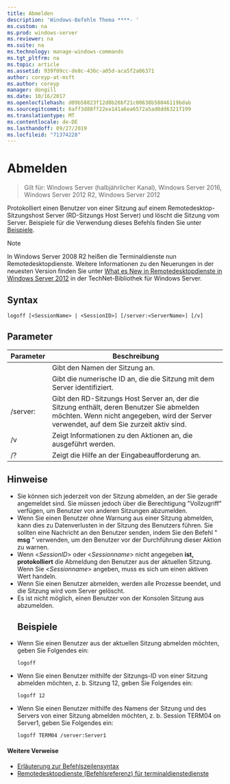 ```yaml
---
title: Abmelden
description: 'Windows-Befehle Thema ****- '
ms.custom: na
ms.prod: windows-server
ms.reviewer: na
ms.suite: na
ms.technology: manage-windows-commands
ms.tgt_pltfrm: na
ms.topic: article
ms.assetid: 939f09cc-de8c-436c-a05d-aca5f2a06371
author: coreyp-at-msft
ms.author: coreyp
manager: dongill
ms.date: 10/16/2017
ms.openlocfilehash: d09b58823f12d0b26bf21c00638b58046119bdab
ms.sourcegitcommit: 6aff3d88ff22ea141a6ea6572a5ad8dd6321f199
ms.translationtype: MT
ms.contentlocale: de-DE
ms.lasthandoff: 09/27/2019
ms.locfileid: "71374228"
---
```

# <a name="logoff"></a>Abmelden

>Gilt für: Windows Server (halbjährlicher Kanal), Windows Server 2016, Windows Server 2012 R2, Windows Server 2012

Protokolliert einen Benutzer von einer Sitzung auf einem Remotedesktop-Sitzungshost Server (RD-Sitzungs Host Server) und löscht die Sitzung vom Server.
Beispiele für die Verwendung dieses Befehls finden Sie unter [Beispiele](#BKMK_examples).

> [!NOTE]
> In Windows Server 2008 R2 heißen die Terminaldienste nun Remotedesktopdienste. Weitere Informationen zu den Neuerungen in der neuesten Version finden Sie unter [What es New in Remotedesktopdienste in Windows Server 2012](https://technet.microsoft.com/library/hh831527) in der TechNet-Bibliothek für Windows Server.

## <a name="syntax"></a>Syntax
```
logoff [<SessionName> | <SessionID>] [/server:<ServerName>] [/v]
```
## <a name="parameters"></a>Parameter

|      Parameter       |                                                                             Beschreibung                                                                              |
|----------------------|----------------------------------------------------------------------------------------------------------------------------------------------------------------------|
|    <SessionName>     |                                                                  Gibt den Namen der Sitzung an.                                                                  |
|     <SessionID>      |                                                 Gibt die numerische ID an, die die Sitzung mit dem Server identifiziert.                                                 |
| /server:<ServerName> | Gibt den RD-Sitzungs Host Server an, der die Sitzung enthält, deren Benutzer Sie abmelden möchten. Wenn nicht angegeben, wird der Server verwendet, auf dem Sie zurzeit aktiv sind. |
|          /v          |                                                       Zeigt Informationen zu den Aktionen an, die ausgeführt werden.                                                        |
|          /?          |                                                                 Zeigt die Hilfe an der Eingabeaufforderung an.                                                                 |

## <a name="remarks"></a>Hinweise
- Sie können sich jederzeit von der Sitzung abmelden, an der Sie gerade angemeldet sind. Sie müssen jedoch über die Berechtigung "Vollzugriff" verfügen, um Benutzer von anderen Sitzungen abzumelden.
- Wenn Sie einen Benutzer ohne Warnung aus einer Sitzung abmelden, kann dies zu Datenverlusten in der Sitzung des Benutzers führen. Sie sollten eine Nachricht an den Benutzer senden, indem Sie den Befehl " **msg** " verwenden, um den Benutzer vor der Durchführung dieser Aktion zu warnen.
- Wenn <*SessionID*> oder <*Sessionname*> nicht angegeben **ist, protokolliert** die Abmeldung den Benutzer aus der aktuellen Sitzung. Wenn Sie <*Sessionname*> angeben, muss es sich um einen aktiven Wert handeln.
- Wenn Sie einen Benutzer abmelden, werden alle Prozesse beendet, und die Sitzung wird vom Server gelöscht.
- Es ist nicht möglich, einen Benutzer von der Konsolen Sitzung aus abzumelden.
  ## <a name="BKMK_examples"></a>Beispiele
- Wenn Sie einen Benutzer aus der aktuellen Sitzung abmelden möchten, geben Sie Folgendes ein:
  ```
  logoff
  ```
- Wenn Sie einen Benutzer mithilfe der Sitzungs-ID von einer Sitzung abmelden möchten, z. b. Sitzung 12, geben Sie Folgendes ein:
  ```
  logoff 12
  ```
- Wenn Sie einen Benutzer mithilfe des Namens der Sitzung und des Servers von einer Sitzung abmelden möchten, z. b. Session TERM04 on Server1, geben Sie Folgendes ein:
  ```
  logoff TERM04 /server:Server1
  ```

#### <a name="additional-references"></a>Weitere Verweise
-   [Erläuterung zur Befehlszeilensyntax](command-line-syntax-key.md)
-   [Remotedesktopdienste &#40;Befehlsreferenz&#41; für terminaldienstedienste](remote-desktop-services-terminal-services-command-reference.md)
